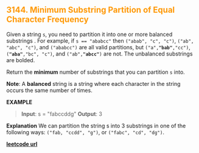 <h2 style="color:#F90;">3144. Minimum Substring Partition of Equal Character Frequency</h2>

Given a string `s`, you need to partition it into one or more balanced 
substrings
. For example, if `s == "ababcc"` then `("abab", "c", "c")`, `("ab", "abc", "c")`, and `("ababcc")` are all valid partitions, but `("a",`**`"bab"`**`,"cc")`, `(`**`"aba"`**`,"bc", "c")`, and `("ab",`**`"abcc"`**`)` are not. The unbalanced substrings are bolded.

Return the **minimum** number of substrings that you can partition `s` into.

**Note**: A **balanced** string is a string where each character in the string occurs the same number of times.

**EXAMPLE**
>**Input**: s = "fabccddg"
**Output**: 3

<b>Explanation</b>
We can partition the string s into 3 substrings in one of the following ways: `("fab, "ccdd", "g")`, or `("fabc", "cd", "dg")`.
</p>

**[leetcode url](https://leetcode.com/problems/minimum-substring-partition-of-equal-character-frequency/description/)**